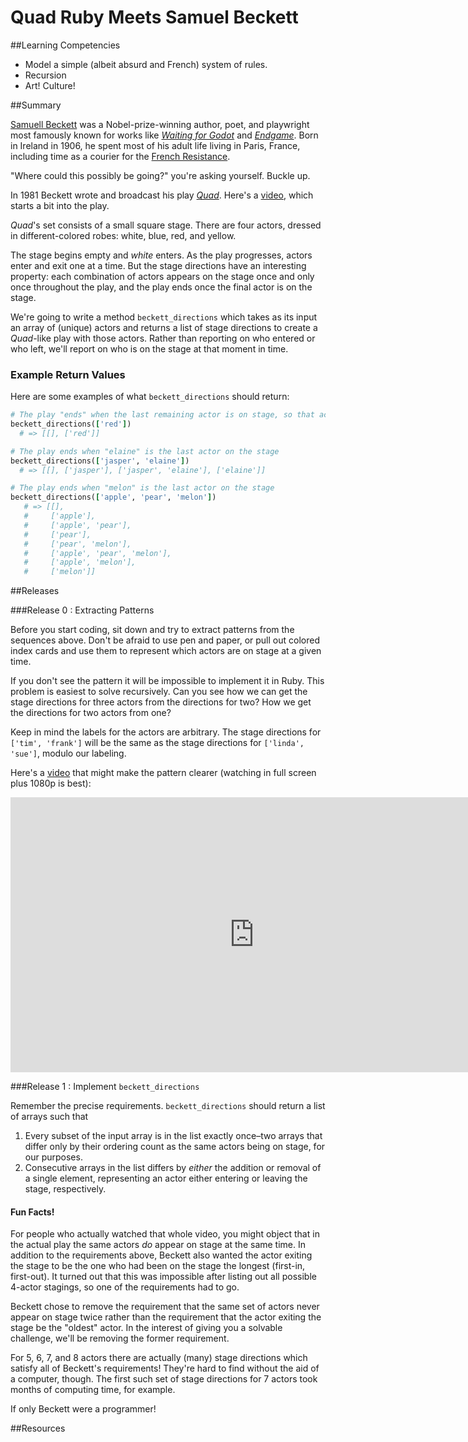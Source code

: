 # Quad Ruby Meets Samuel Beckett

##Learning Competencies

* Model a simple (albeit absurd and French) system of rules.
* Recursion 
* Art! Culture!

##Summary

[Samuell Beckett](http://en.wikipedia.org/wiki/Samuel_Beckett) was a Nobel-prize-winning author, poet, and playwright most famously known for works like *[Waiting for Godot](http://en.wikipedia.org/wiki/Waiting_for_Godot)* and *[Endgame](http://en.wikipedia.org/wiki/Endgame_%27play%28)*. Born in Ireland in 1906, he spent most of his adult life living in Paris, France, including time as a courier for the [French Resistance](http://en.wikipedia.org/wiki/French_Resistance).

"Where could this possibly be going?" you're asking yourself. Buckle up.

In 1981 Beckett wrote and broadcast his play *[Quad](http://en.wikipedia.org/wiki/Quad_%27play%28)*. Here's a [video](https://www.youtube.com/embed/GMnKDGfpV7c?rel=0), which starts a bit into the play.

*Quad*'s set consists of a small square stage. There are four actors, dressed in different-colored robes: white, blue, red, and yellow.

The stage begins empty and *white* enters. As the play progresses, actors enter and exit one at a time. But the stage directions have an interesting property: each combination of actors appears on the stage once and only once throughout the play, and the play ends once the final actor is on the stage.

We're going to write a method `beckett_directions` which takes as its input an array of (unique) actors and returns a list of stage directions to create a *Quad*-like play with those actors. Rather than reporting on who entered or who left, we'll report on who is on the stage at that moment in time.

### Example Return Values

Here are some examples of what `beckett_directions` should return:

```ruby
# The play "ends" when the last remaining actor is on stage, so that actor never exits
beckett_directions(['red'])
  # => [[], ['red']]

# The play ends when "elaine" is the last actor on the stage
beckett_directions(['jasper', 'elaine'])
  # => [[], ['jasper'], ['jasper', 'elaine'], ['elaine']]

# The play ends when "melon" is the last actor on the stage
beckett_directions(['apple', 'pear', 'melon'])
   # => [[],
   #     ['apple'],
   #     ['apple', 'pear'],
   #     ['pear'],
   #     ['pear', 'melon'],
   #     ['apple', 'pear', 'melon'],
   #     ['apple', 'melon'],
   #     ['melon']]
```

##Releases

###Release 0 : Extracting Patterns

Before you start coding, sit down and try to extract patterns from the sequences above. Don't be afraid to use pen and paper, or pull out colored index cards and use them to represent which actors are on stage at a given time.

If you don't see the pattern it will be impossible to implement it in Ruby. This problem is easiest to solve recursively. Can you see how we can get the stage directions for three actors from the directions for two? How we get the directions for two actors from one?

Keep in mind the labels for the actors are arbitrary. The stage directions for `['tim', 'frank']` will be the same as the stage directions for `['linda', 'sue']`, modulo our labeling.

Here's a [video](https://www.youtube.com) that might make the pattern clearer (watching in full screen plus 1080p is best):

<iframe width="780" height="440" src="https://www.youtube.com/embed/8ueegfo7VkU?hd=1&amp;showinfo=0" frameborder="0" allowfullscreen style="margin: 0 auto;display: block;"></iframe>

###Release 1 : Implement `beckett_directions`

Remember the precise requirements. `beckett_directions` should return a list of arrays such that

1. Every subset of the input array is in the list exactly once–two arrays that differ only by their ordering count as the same actors being on stage, for our purposes.
2. Consecutive arrays in the list differs by *either* the addition or removal of a single element, representing an actor either entering or leaving the stage, respectively.

#### Fun Facts!

For people who actually watched that whole video, you might object that in the actual play the same actors *do* appear on stage at the same time. In addition to the requirements above, Beckett also wanted the actor exiting the stage to be the one who had been on the stage the longest (first-in, first-out). It turned out that this was impossible after listing out all possible 4-actor stagings, so one of the requirements had to go.

Beckett chose to remove the requirement that the same set of actors never appear on stage twice rather than the requirement that the actor exiting the stage be the "oldest" actor. In the interest of giving you a solvable challenge, we'll be removing the former requirement.

For 5, 6, 7, and 8 actors there are actually (many) stage directions which satisfy all of Beckett's requirements! They're hard to find without the aid of a computer, though. The first such set of stage directions for 7 actors took months of computing time, for example.

If only Beckett were a programmer!


<!-- ##Optimize Your Learning -->

##Resources
